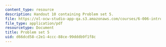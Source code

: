 ```yaml
---
content_type: resource
description: Handout 10 containing Problem set 5.
file: https://ol-ocw-studio-app-qa.s3.amazonaws.com/courses/6-006-introduction-to-algorithms-spring-2008/d66dcd58c2e14ccc88ce99dddb9f1f8c_ps5.pdf
file_type: application/pdf
resourcetype: Document
title: Problem set 5
uid: d66dcd58-c2e1-4ccc-88ce-99dddb9f1f8c
---
```

